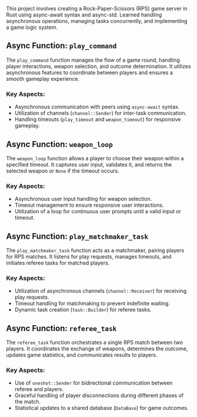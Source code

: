 
This project involves creating a Rock-Paper-Scissors (RPS) game server in Rust using async-await syntax and async-std. Learned handling asynchronous operations, managing tasks concurrently, and implementing a game logic system.

## Async Function: `play_command`
The `play_command` function manages the flow of a game round, handling player interactions, weapon selection, and outcome determination. It utilizes asynchronous features to coordinate between players and ensures a smooth gameplay experience.

### Key Aspects:
- Asynchronous communication with peers using `async-await` syntax.
- Utilization of channels (`channel::Sender`) for inter-task communication.
- Handling timeouts (`play_timeout` and `weapon_timeout`) for responsive gameplay.

## Async Function: `weapon_loop`
The `weapon_loop` function allows a player to choose their weapon within a specified timeout. It captures user input, validates it, and returns the selected weapon or `None` if the timeout occurs.

### Key Aspects:
- Asynchronous user input handling for weapon selection.
- Timeout management to ensure responsive user interactions.
- Utilization of a loop for continuous user prompts until a valid input or timeout.

## Async Function: `play_matchmaker_task`
The `play_matchmaker_task` function acts as a matchmaker, pairing players for RPS matches. It listens for play requests, manages timeouts, and initiates referee tasks for matched players.

### Key Aspects:
- Utilization of asynchronous channels (`channel::Receiver`) for receiving play requests.
- Timeout handling for matchmaking to prevent indefinite waiting.
- Dynamic task creation (`task::Builder`) for referee tasks.

## Async Function: `referee_task`
The `referee_task` function orchestrates a single RPS match between two players. It coordinates the exchange of weapons, determines the outcome, updates game statistics, and communicates results to players.

### Key Aspects:
- Use of `oneshot::Sender` for bidirectional communication between referee and players.
- Graceful handling of player disconnections during different phases of the match.
- Statistical updates to a shared database (`DataBase`) for game outcomes.

